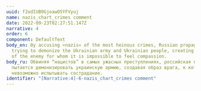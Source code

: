 ```yaml
---
uuid: f2odIUB9GjoawO5YFVyuj
name: nazis_chart_crimes comment
date: 2022-09-23T02:27:51.147Z
narrative: 4
order: 6
component: DefaultText
body_en: By accusing «nazis» of the most heinous crimes, Russian propaganda is
  trying to demonize the Ukrainian army and Ukrainian people, creating the image
  of the enemy for whom it is impossible to feel compassion.
body_ru: Обвиняя “нацистов” в самых ужасных преступлениях, российская пропаганда
  пытается демонизировать украинскую армию, создавая образ врага, к которому
  невозможно испытывать сострадание.
identifier: "[Narrative:4]-6-nazis_chart_crimes comment"
---
```

